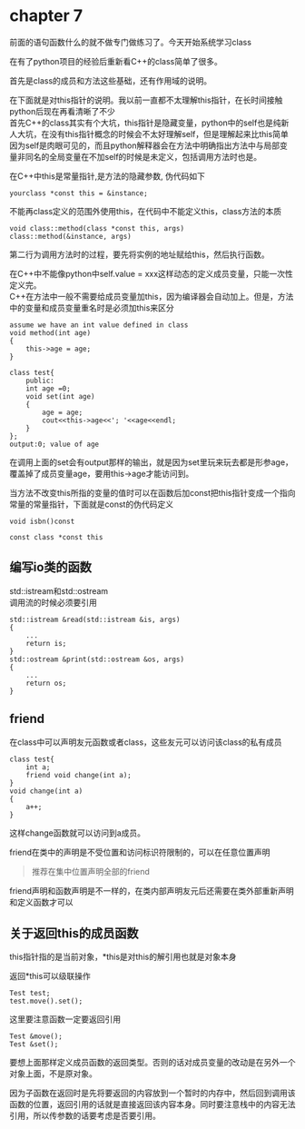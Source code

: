 # chapter 7
前面的语句函数什么的就不做专门做练习了。今天开始系统学习class

在有了python项目的经验后重新看C++的class简单了很多。

首先是class的成员和方法这些基础，还有作用域的说明。

在下面就是对this指针的说明。我以前一直都不太理解this指针，在长时间接触python后现在再看清晰了不少  
首先C++的class其实有个大坑，this指针是隐藏变量，python中的self也是纯新人大坑，在没有this指针概念的时候会不太好理解self，但是理解起来比this简单
因为self是肉眼可见的，而且python解释器会在方法中明确指出方法中与局部变量非同名的全局变量在不加self的时候是未定义，包括调用方法时也是。

在C++中this是常量指针,是方法的隐藏参数, 伪代码如下

    yourclass *const this = &instance;
不能再class定义的范围外使用this，在代码中不能定义this，class方法的本质
    
    void class::method(class *const this, args)
    class::method(&instance, args)
第二行为调用方法时的过程，要先将实例的地址赋给this，然后执行函数。

在C++中不能像python中self.value = xxx这样动态的定义成员变量，只能一次性定义完。  
C++在方法中一般不需要给成员变量加this，因为编译器会自动加上。但是，方法中的变量和成员变量重名时是必须加this来区分
 
    assume we have an int value defined in class
    void method(int age)
    {
        this->age = age;
    }

    class test{
        public:
        int age =0;
        void set(int age)
        {
            age = age;
            cout<<this->age<<'; '<<age<<endl;
        }
    };
    output:0; value of age
在调用上面的set会有output那样的输出，就是因为set里玩来玩去都是形参age，覆盖掉了成员变量age，要用this->age才能访问到。

当方法不改变this所指的变量的值时可以在函数后加const把this指针变成一个指向常量的常量指针，下面就是const的伪代码定义

    void isbn()const

    const class *const this

## 编写io类的函数
std::istream和std::ostream  
调用流的时候必须要引用

    std::istream &read(std::istream &is, args)
    {
        ...
        return is;
    }
    std::ostream &print(std::ostream &os, args)
    {
        ...
        return os;
    }
## friend
在class中可以声明友元函数或者class，这些友元可以访问该class的私有成员
    
    class test{
        int a;
        friend void change(int a);
    }
    void change(int a)
    {
        a++;
    }
这样change函数就可以访问到a成员。

friend在类中的声明是不受位置和访问标识符限制的，可以在任意位置声明
>推荐在集中位置声明全部的friend

friend声明和函数声明是不一样的，在类内部声明友元后还需要在类外部重新声明和定义函数才可以

## 关于返回this的成员函数
this指针指的是当前对象，*this是对this的解引用也就是对象本身

返回*this可以级联操作  
    
    Test test;
    test.move().set();
这里要注意函数一定要返回引用

    Test &move();
    Test &set();
要想上面那样定义成员函数的返回类型。否则的话对成员变量的改动是在另外一个对象上面，不是原对象。

因为子函数在返回时是先将要返回的内容放到一个暂时的内存中，然后回到调用该函数的位置，返回引用的话就是直接返回该内容本身。同时要注意栈中的内容无法引用，所以传参数的话要考虑是否要引用。
